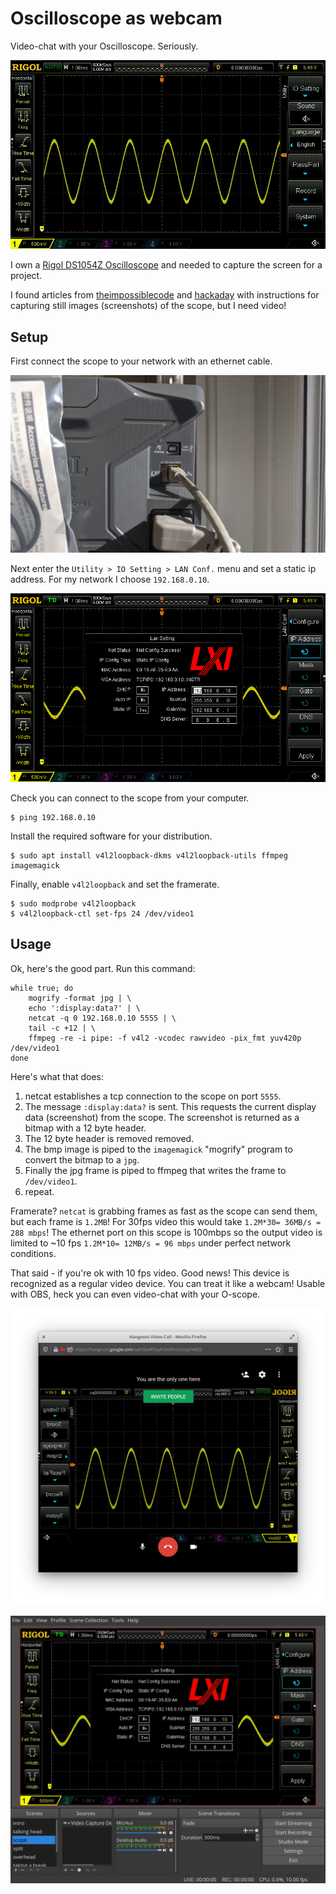 # Oscilloscope as webcam

Video-chat with your Oscilloscope. Seriously.

![](rigol.gif)

I own a [Rigol DS1054Z Oscilloscope](https://www.rigolna.com/products/digital-oscilloscopes/1000z/) and needed to capture the screen for a project.

I found articles from [theimpossiblecode](https://www.theimpossiblecode.com/blog/rigol-ds1054z-screen-capture-linux/) and [hackaday](https://hackaday.io/project/5807-driverless-rigol-ds1054z-screen-capture-over-lan#j-discussions-title) with instructions for capturing still images (screenshots) of the scope, but I need video!

## Setup

First connect the scope to your network with an ethernet cable.

![](ethernet.jpg)

Next enter the `Utility > IO Setting > LAN Conf.` menu and set a static ip address. For my network I choose `192.168.0.10`.

![](ipsettings.jpg)

Check you can connect to the scope from your computer.

```
$ ping 192.168.0.10
```

Install the required software for your distribution.

```
$ sudo apt install v4l2loopback-dkms v4l2loopback-utils ffmpeg imagemagick
```

Finally, enable `v4l2loopback` and set the framerate.

```
$ sudo modprobe v4l2loopback
$ v4l2loopback-ctl set-fps 24 /dev/video1
```

## Usage

Ok, here's the good part. Run this command:

```
while true; do
    mogrify -format jpg | \
    echo ':display:data?' | \
    netcat -q 0 192.168.0.10 5555 | \
    tail -c +12 | \
    ffmpeg -re -i pipe: -f v4l2 -vcodec rawvideo -pix_fmt yuv420p /dev/video1
done
```

Here's what that does:

1. netcat establishes a tcp connection to the scope on port `5555`.
2. The message `:display:data?` is sent. This requests the current display data (screenshot) from the scope. The screenshot is returned as a bitmap with a 12 byte header.
3. The 12 byte header is removed removed.
4. The bmp image is piped to the `imagemagick` "mogrify" program to convert the bitmap to a `jpg`.
5. Finally the jpg frame is piped to ffmpeg that writes the frame to `/dev/video1`.
6. repeat.

Framerate? `netcat` is grabbing frames as fast as the scope can send them, but each frame is `1.2MB`! For 30fps video this would take `1.2M*30= 36MB/s = 288 mbps`! The ethernet port on this scope is 100mbps so the output video is limited to ~10 fps `1.2M*10= 12MB/s = 96 mbps` under perfect network conditions.

That said - if you're ok with 10 fps video. Good news! This device is recognized as a regular video device. You can treat it like a webcam! Usable with OBS, heck you can even video-chat with your O-scope.

![](hangouts.png)

![](obs.png)
